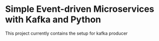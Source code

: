 # Simple Event-driven Microservices with Kafka and Python

This project currently contains the setup for kafka producer
